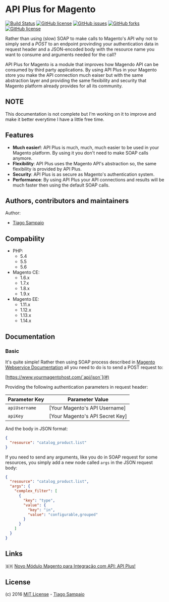 # API Plus for Magento

[![Build Status](https://travis-ci.org/tiagosampaio/ApiPlus.svg?branch=master)](https://travis-ci.org/tiagosampaio/ApiPlus)
[![GitHub license](https://img.shields.io/badge/version-0.1.0.1-blue.svg)](#)
[![GitHub issues](https://img.shields.io/github/issues/tiagosampaio/ApiPlus.svg)](https://github.com/tiagosampaio/ApiPlus/issues)
[![GitHub forks](https://img.shields.io/github/forks/tiagosampaio/ApiPlus.svg)](https://github.com/tiagosampaio/ApiPlus/network)
[![GitHub license](https://img.shields.io/badge/license-MIT-blue.svg)](https://raw.githubusercontent.com/tiagosampaio/ApiPlus/master/LICENSE.txt)

Rather than using (slow) SOAP to make calls to Magento's API why not to simply send a *POST* to an endpoint provinding your authentication data in request header and a JSON-encoded body with the resource name you want to consume and arguments needed for the call?

API Plus for Magento is a module that improves how Magendo API can be consumed by third party applications. By using API Plus in your Magento store you make the API connection much eaiser but with the same abstraction layer and providing the same flexibility and security that Magento platform already provides for all its community.

## NOTE

This documentation is not complete but I'm working on it to improve and make it better everytime I have a little free time.

## Features

- **Much easier!**: API Plus is much, much, much easier to be used in your Magento platform. By using it you don't need to make SOAP calls anymore.
- **Flexibility**: API Plus uses the Magento API's abstraction so, the same flexibility is provided by API Plus.
- **Security**: API Plus is as secure as Magento's authentication system.
- **Performance**: By using API Plus your API connections and results will be much faster then using the default SOAP calls.

## Authors, contributors and maintainers

Author:
- [Tiago Sampaio](http://tiagosampaio.com)

## Compability

- PHP: 
  - 5.4
  - 5.5
  - 5.6
- Magento CE: 
  - 1.6.x
  - 1.7.x
  - 1.8.x
  - 1.9.x
- Magento EE: 
  - 1.11.x
  - 1.12.x
  - 1.13.x
  - 1.14.x

## Documentation

### Basic

It's quite simple! Rather then using SOAP process described in [Magento Webservice Documentation](http://devdocs.magento.com/guides/m1x/api/soap/introduction.html) all you need to do is to send a POST request to:

[https://www.yourmagentohost.com/`api/json`](#)

Providing the following authentication parameters in request header:

Parameter Key | Parameter Value
--- | ---
`apiUsername` | [Your Magento's API Username]
`apiKey` | [Your Magento's API Secret Key]

And the body in JSON format:

```json
{
  "resource": "catalog_product.list"
}
```

If you need to send any arguments, like you do in SOAP request for some resources, you simply add a new node called `args` in the JSON request body:

```json
{
  "resource": "catalog_product.list",
  "args": {
    "complex_filter": [
      {
        "key": "type",
        "value": {
          "key": "in",
          "value": "configurable,grouped"
        }
      }
    ]
  }
}
```

## Links

🇧🇷 [Novo Módulo Magento para Integração com API: API Plus!](http://tiagosampaio.com/novo-modulo-magento-para-integracao-com-api-api-plus/)

## License

(c) 2016 [MIT License](LICENSE.txt) - [Tiago Sampaio](http://tiagosampaio.com/)
